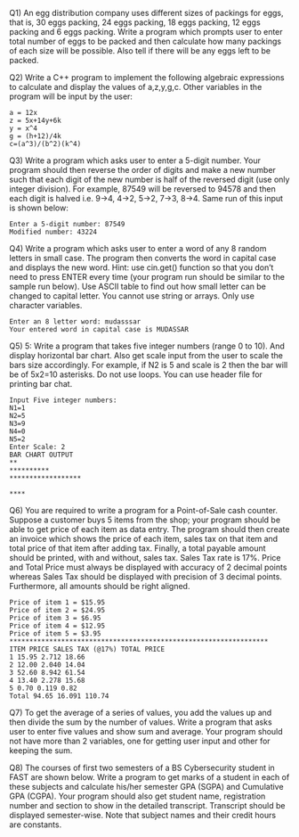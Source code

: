 Q1) An egg distribution company uses different sizes of packings for eggs, that is, 30 eggs
    packing, 24 eggs packing, 18 eggs packing, 12 eggs packing and 6 eggs packing. Write a program which
    prompts user to enter total number of eggs to be packed and then calculate how many packings of
    each size will be possible. Also tell if there will be any eggs left to be packed.
    
Q2) Write a C++ program to implement the following algebraic expressions to calculate and
    display the values of a,z,y,g,c. Other variables in the program will be input by the user:
    
    a = 12x
    z = 5x+14y+6k
    y = x^4
    g = (h+12)/4k
    c=(a^3)/(b^2)(k^4)
    
Q3) Write a program which asks user to enter a 5-digit number. Your program should then
    reverse the order of digits and make a new number such that each digit of the new number is half of
    the reversed digit (use only integer division). For example, 87549 will be reversed to 94578 and then
    each digit is halved i.e. 9->4, 4->2, 5->2, 7->3, 8->4. Same run of this input is shown below:
    
    Enter a 5-digit number: 87549
    Modified number: 43224
    
 Q4) Write a program which asks user to enter a word of any 8 random letters in small case.
    The program then converts the word in capital case and displays the new word. Hint: use cin.get()
    function so that you don’t need to press ENTER every time (your program run should be similar to the
    sample run below). Use ASCII table to find out how small letter can be changed to capital letter. You
    cannot use string or arrays. Only use character variables.
    
    Enter an 8 letter word: mudasssar
    Your entered word in capital case is MUDASSAR
    
Q5) 5: Write a program that takes five integer numbers (range 0 to 10). And display horizontal
    bar chart. Also get scale input from the user to scale the bars size accordingly. For example, if N2 is 5
    and scale is 2 then the bar will be of 5x2=10 asterisks. Do not use loops. You can use <iomanip>
    header file for printing bar chat.
 
    Input Five integer numbers:
    N1=1
    N2=5
    N3=9
    N4=0
    N5=2
    Enter Scale: 2
    BAR CHART OUTPUT
    **
    **********
    ******************
  
    ****
Q6) You are required to write a program for a Point-of-Sale cash counter. Suppose a customer
    buys 5 items from the shop; your program should be able to get price of each item as data entry. The
    program should then create an invoice which shows the price of each item, sales tax on that item and
    total price of that item after adding tax. Finally, a total payable amount should be printed, with and
    without, sales tax. Sales Tax rate is 17%. Price and Total Price must always be displayed with accuracy
    of 2 decimal points whereas Sales Tax should be displayed with precision of 3 decimal points.
    Furthermore, all amounts should be right aligned.
  
    Price of item 1 = $15.95
    Price of item 2 = $24.95
    Price of item 3 = $6.95
    Price of item 4 = $12.95
    Price of item 5 = $3.95
    *****************************************************************
    ITEM PRICE SALES TAX (@17%) TOTAL PRICE
    1 15.95 2.712 18.66
    2 12.00 2.040 14.04
    3 52.60 8.942 61.54
    4 13.40 2.278 15.68
    5 0.70 0.119 0.82
    Total 94.65 16.091 110.74
Q7) To get the average of a series of values, you add the values up and then divide the sum by
    the number of values. Write a program that asks user to enter five values and show sum and average.
    Your program should not have more than 2 variables, one for getting user input and other for keeping
    the sum.
  
Q8) The courses of first two semesters of a BS Cybersecurity student in FAST are shown below.
    Write a program to get marks of a student in each of these subjects and calculate his/her semester
    GPA (SGPA) and Cumulative GPA (CGPA). Your program should also get student name, registration
    number and section to show in the detailed transcript. Transcript should be displayed semester-wise.
    Note that subject names and their credit hours are constants.
